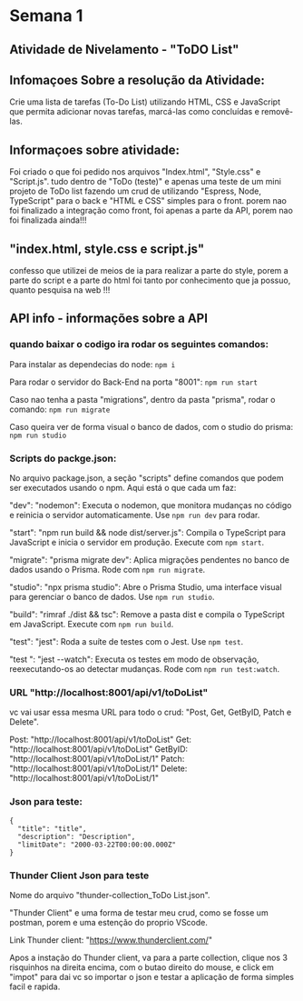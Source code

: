 # Semana 1

## Atividade de Nivelamento - "ToDO List"

## Infomaçoes Sobre a resolução da Atividade:

Crie uma lista de tarefas (To-Do List) utilizando HTML, CSS e JavaScript que permita adicionar novas tarefas, marcá-las como concluídas e removê-las.

## Informaçoes sobre atividade:

Foi criado o que foi pedido nos arquivos "Index.html", "Style.css" e "Script.js". tudo dentro de "ToDo (teste)" e apenas uma teste de um mini projeto de ToDo list fazendo um crud de utilizando "Espress, Node, TypeScript" para o back e "HTML e CSS" simples para o front. porem nao foi finalizado a integração como front, foi apenas a parte da API, porem nao foi finalizada ainda!!!

## "index.html, style.css e script.js"

confesso que utilizei de meios de ia para realizar a parte do style, porem a parte do script e a parte do html foi tanto por conhecimento que ja possuo, quanto pesquisa na web !!!

## API info - informações sobre a API

### quando baixar o codigo ira rodar os seguintes comandos:

Para instalar as dependecias do node:
`npm i`

Para rodar o servidor do Back-End na porta "8001":
`npm run start`

Caso nao tenha a pasta "migrations", dentro da pasta "prisma", rodar o comando: 
`npm run migrate `

Caso queira ver de forma visual o banco de dados, com o studio do prisma:
`npm run studio`

### Scripts do packge.json:

No arquivo package.json, a seção "scripts" define comandos que podem ser executados usando o npm. Aqui está o que cada um faz:

"dev": "nodemon": Executa o nodemon, que monitora mudanças no código e reinicia o servidor automaticamente. Use `npm run dev` para rodar.

"start": "npm run build && node dist/server.js": Compila o TypeScript para JavaScript e inicia o servidor em produção. Execute com `npm start`.

"migrate": "prisma migrate dev": Aplica migrações pendentes no banco de dados usando o Prisma. Rode com `npm run migrate`.

"studio": "npx prisma studio": Abre o Prisma Studio, uma interface visual para gerenciar o banco de dados. Use `npm run studio`.

"build": "rimraf ./dist && tsc": Remove a pasta dist e compila o TypeScript em JavaScript. Execute com `npm run build`.

"test": "jest": Roda a suíte de testes com o Jest. Use `npm test`.

"test
": "jest --watch": Executa os testes em modo de observação, reexecutando-os ao detectar mudanças. Rode com `npm run test:watch`.

### URL "http://localhost:8001/api/v1/toDoList"

vc vai usar essa mesma URL para todo o crud: "Post, Get, GetByID, Patch e Delete".

Post: "http://localhost:8001/api/v1/toDoList"
Get: "http://localhost:8001/api/v1/toDoList"
GetByID: "http://localhost:8001/api/v1/toDoList/1"
Patch: "http://localhost:8001/api/v1/toDoList/1"
Delete: "http://localhost:8001/api/v1/toDoList/1"

### Json para teste:

```
{
  "title": "title",
  "description": "Description",
  "limitDate": "2000-03-22T00:00:00.000Z"
}
```

### Thunder Client Json para teste 

Nome do arquivo "thunder-collection_ToDo List.json".

"Thunder Client" e uma forma de testar meu crud, como se fosse um postman, porem e uma estenção do proprio VScode. 

Link Thunder client: "https://www.thunderclient.com/"

Apos a instação do Thunder client, va para a parte collection, clique nos 3 risquinhos na direita encima, com o butao direito do mouse, e click em "impot" para dai vc so importar o json e testar a aplicação de forma simples facil e rapida.